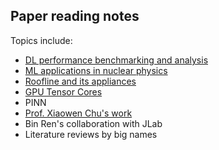 ## Paper reading notes

Topics include:
- [DL performance benchmarking and analysis](./dl-perf/toc.md)
- [ML applications in nuclear physics](./ml-np/toc.md)
- [Roofline and its appliances](./roofline/toc.md)
- [GPU Tensor Cores](./tc/toc.md)
- PINN
- [Prof. Xiaowen Chu's work](./chxw/toc.md)
- Bin Ren's collaboration with JLab
- Literature reviews by big names
